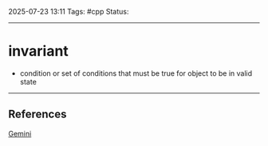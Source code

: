 
2025-07-23 13:11
Tags: #cpp
Status:

---
# invariant
- condition or set of conditions that must be true for object to be in valid state

---
## References
[Gemini](https://docs.google.com/document/d/1TsHZt83qTJ9Nl2BfsraS6W0e4rTyTrXV2zxw2pXGj2Y/edit?tab=t.0)


